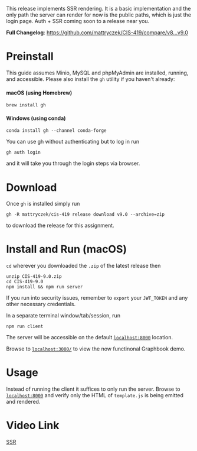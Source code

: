 This release implements SSR rendering. It is a basic implementation and the only path the server can render for now is the public paths, which is just the login page. Auth + SSR coming soon to a release near you.

**Full Changelog**: https://github.com/mattryczek/CIS-419/compare/v8...v9.0

# Preinstall

This guide assumes Minio, MySQL and phpMyAdmin are installed, running, and accessible. Please also install the `gh` utility if you haven't already:

#### macOS (using Homebrew) 
`brew install gh`
#### Windows (using conda)
`conda install gh --channel conda-forge`

You can use gh without authenticating but to log in run

`gh auth login`

and it will take you through the login steps via browser.

# Download

Once `gh` is installed simply run

```
gh -R mattryczek/cis-419 release download v9.0 --archive=zip
```

to download the release for this assignment.

# Install and Run (macOS)

`cd` wherever you downloaded the `.zip` of the latest release then

```
unzip CIS-419-9.0.zip
cd CIS-419-9.0
npm install && npm run server
```

If you run into security issues, remember to `export` your `JWT_TOKEN` and any other necessary credentials.

In a separate terminal window/tab/session, run

```
npm run client
```

The server will be accessible on the default [`localhost:8000`](https://localhost:8000) location.

Browse to [`localhost:3000/`](http://localhost:3000) to view the now functinonal Graphbook demo.

# Usage
Instead of running the client it suffices to only run the server. Browse to [`localhost:8000`](https://localhost:8000) and verify only the HTML of `template.js` is being emitted and rendered.

# Video Link
[SSR]()